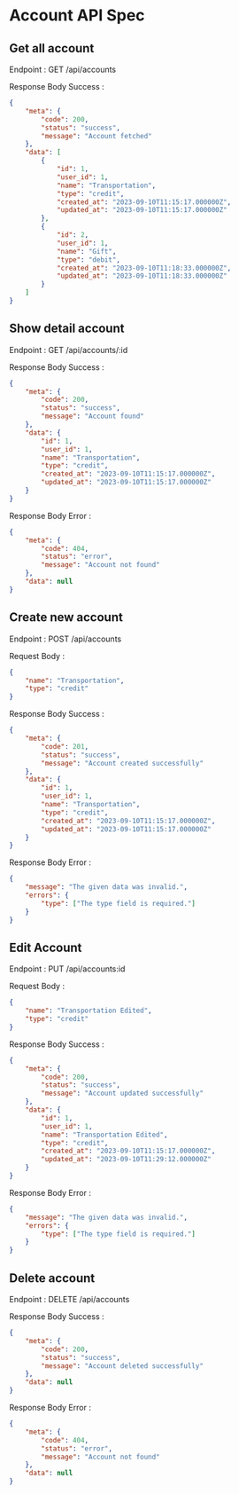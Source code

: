 # Account API Spec

## Get all account

Endpoint : GET /api/accounts

Response Body Success :

```json
{
    "meta": {
        "code": 200,
        "status": "success",
        "message": "Account fetched"
    },
    "data": [
        {
            "id": 1,
            "user_id": 1,
            "name": "Transportation",
            "type": "credit",
            "created_at": "2023-09-10T11:15:17.000000Z",
            "updated_at": "2023-09-10T11:15:17.000000Z"
        },
        {
            "id": 2,
            "user_id": 1,
            "name": "Gift",
            "type": "debit",
            "created_at": "2023-09-10T11:18:33.000000Z",
            "updated_at": "2023-09-10T11:18:33.000000Z"
        }
    ]
}
```

## Show detail account

Endpoint : GET /api/accounts/:id

Response Body Success :

```json
{
    "meta": {
        "code": 200,
        "status": "success",
        "message": "Account found"
    },
    "data": {
        "id": 1,
        "user_id": 1,
        "name": "Transportation",
        "type": "credit",
        "created_at": "2023-09-10T11:15:17.000000Z",
        "updated_at": "2023-09-10T11:15:17.000000Z"
    }
}
```

Response Body Error :

```json
{
    "meta": {
        "code": 404,
        "status": "error",
        "message": "Account not found"
    },
    "data": null
}
```

## Create new account

Endpoint : POST /api/accounts

Request Body :

```json
{
    "name": "Transportation",
    "type": "credit"
}
```

Response Body Success :

```json
{
    "meta": {
        "code": 201,
        "status": "success",
        "message": "Account created successfully"
    },
    "data": {
        "id": 1,
        "user_id": 1,
        "name": "Transportation",
        "type": "credit",
        "created_at": "2023-09-10T11:15:17.000000Z",
        "updated_at": "2023-09-10T11:15:17.000000Z"
    }
}
```

Response Body Error :

```json
{
    "message": "The given data was invalid.",
    "errors": {
        "type": ["The type field is required."]
    }
}
```

## Edit Account

Endpoint : PUT /api/accounts:id

Request Body :

```json
{
    "name": "Transportation Edited",
    "type": "credit"
}
```

Response Body Success :

```json
{
    "meta": {
        "code": 200,
        "status": "success",
        "message": "Account updated successfully"
    },
    "data": {
        "id": 1,
        "user_id": 1,
        "name": "Transportation Edited",
        "type": "credit",
        "created_at": "2023-09-10T11:15:17.000000Z",
        "updated_at": "2023-09-10T11:29:12.000000Z"
    }
}
```

Response Body Error :

```json
{
    "message": "The given data was invalid.",
    "errors": {
        "type": ["The type field is required."]
    }
}
```

## Delete account

Endpoint : DELETE /api/accounts

Response Body Success :

```json
{
    "meta": {
        "code": 200,
        "status": "success",
        "message": "Account deleted successfully"
    },
    "data": null
}
```

Response Body Error :

```json
{
    "meta": {
        "code": 404,
        "status": "error",
        "message": "Account not found"
    },
    "data": null
}
```
